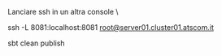 Lanciare ssh in un altra console \

ssh -L 8081:localhost:8081  root@server01.cluster01.atscom.it

sbt clean publish